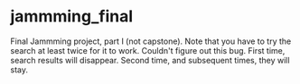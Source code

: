 # jammming_final
Final Jammming project, part I (not capstone). Note that you have to try the search at least twice for it to work. Couldn't figure out this bug. First time, search results will disappear. Second time, and subsequent times, they will stay.
